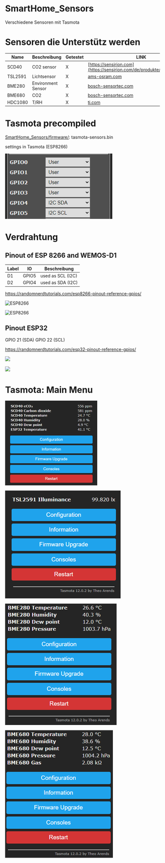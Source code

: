 # SmartHome_Sensors
Verschiedene Sensoren mit Tasmota

# Sensoren die Unterstütz werden
| Name    | Beschreibung        | Getestet| LINK                                                                      |
|---------|---------------------|---------|---------------------------------------------------------------------------|
| SCD40   | CO2 sensor          |    X    | [https://sensirion.com](https://sensirion.com/de/produkte/katalog/SCD40/) |
| TSL2591 | Lichtsensor         |    X    | [ams-osram.com](https://ams-osram.com/products/sensors/ambient-light-color-spectral-sensors/ams-tsl25911-ambient-light-sensor) |
| BME280  | Environment Sensor  |    X    | [bosch-sensortec.com](https://www.bosch-sensortec.com) |
| BME680  | CO2                 |    X    | [bosch-sensortec.com](https://www.bosch-sensortec.com) |
| HDC1080 | T/RH                |    X    | [ti.com](https://www.ti.com/product/HDC1080) |

# Tasmota precompiled

[SmartHome_Sensors/firmware/](SmartHome_Sensors/firmware/): tasmota-sensors.bin

settings in Tasmota (ESP8266)

![](pict/Tasmota_GPIO_Settings.png)

# Verdrahtung



## Pinout of ESP 8266 and WEMOS-D1

| Label | IO    | Beschreibung      |
|-------|-------|-------------------|
| D1	  | GPIO5 | used as SCL (I2C) |
| D2	  | GPIO4 | used as SDA (I2C) |

https://randomnerdtutorials.com/esp8266-pinout-reference-gpios/

![ESP8266](https://i0.wp.com/randomnerdtutorials.com/wp-content/uploads/2019/05/ESP8266-ESP-12E-chip-pinout-gpio-pin.png?quality=100&strip=all&ssl=1)

![ESP8266](https://i0.wp.com/randomnerdtutorials.com/wp-content/uploads/2019/05/ESP8266-WeMos-D1-Mini-pinout-gpio-pin.png?quality=100&strip=all&ssl=1)

## Pinout ESP32

GPIO 21 (SDA)
GPIO 22 (SCL)

https://randomnerdtutorials.com/esp32-pinout-reference-gpios/

![](https://i0.wp.com/randomnerdtutorials.com/wp-content/uploads/2018/08/esp32-pinout-chip-ESP-WROOM-32.png?quality=100&strip=all&ssl=1)

![](https://i0.wp.com/randomnerdtutorials.com/wp-content/uploads/2018/08/ESP32-DOIT-DEVKIT-V1-Board-Pinout-36-GPIOs-updated.jpg?quality=100&strip=all&ssl=1)

# Tasmota: Main Menu

<img src="pict/SCD40_tasmota_main_page.png" width="300">

![Main Menu - TSL2591](pict/TSL2591_tasmota_main_page.png "Main Menu - TSL2591")

![Main Menu - BME280](pict/BME280_tasmota_main_page.png "Main Menu - BME280")

![Main Menu - BME680](pict/BME680_tasmota_main_page.png "Main Menu - BME680")
